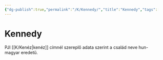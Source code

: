 ```yaml
---
{"dg-publish":true,"permalink":"/K/Kennedy/","title":"Kennedy","tags":["dg_uploaded"],"created":"2023-11-02T11:44","updated":"2023-11-02T11:44"}
---
```



# Kennedy

PJI [[K/Kenéz\|kenéz]] címnél szereplő adata szerint a család neve hun-magyar eredetű.   